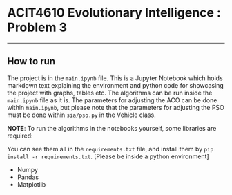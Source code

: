 # ACIT4610 Evolutionary Intelligence : Problem 3

---

## How to run

The project is in the `main.ipynb` file. This is a Jupyter Notebook which holds markdown text explaining the environment and python code for showcasing the project with graphs, tables etc.
The algorithms can be run inside the `main.ipynb` file as it is. The parameters for adjusting the ACO can be done within `main.ipynb`, but please note that the parameters for adjusting the PSO must be done within `sia/pso.py` in the Vehicle class.

**NOTE**: To run the algorithms in the notebooks yourself, some libraries are required:

You can see them all in the `requirements.txt` file, and install them by `pip install -r requirements.txt`. [Please be inside a python environment]

- Numpy
- Pandas
- Matplotlib
